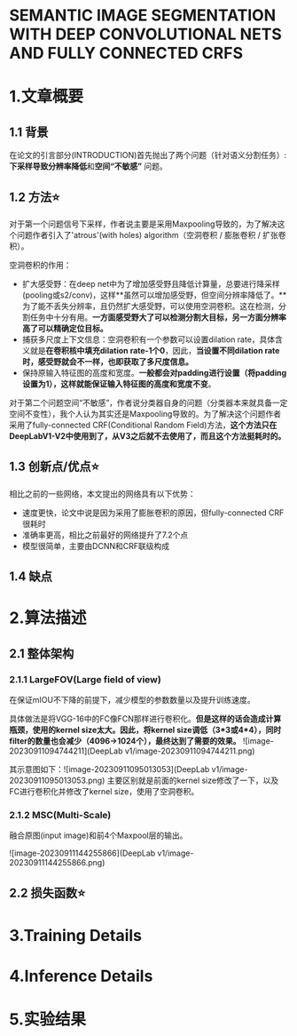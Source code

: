 # SEMANTIC IMAGE SEGMENTATION WITH DEEP CONVOLUTIONAL NETS AND FULLY CONNECTED CRFS

# 1.文章概要

## 1.1 背景

在论文的引言部分(INTRODUCTION)首先抛出了两个问题（针对语义分割任务）: **下采样导致分辨率降低**和**空间“不敏感”** 问题。

## 1.2 方法:star:

对于第一个问题信号下采样，作者说主要是采用Maxpooling导致的，为了解决这个问题作者引入了'atrous'(with holes) algorithm（空洞卷积 / 膨胀卷积 / 扩张卷积）。

空洞卷积的作用：

- 扩大感受野：在deep net中为了增加感受野且降低计算量，总要进行降采样(pooling或s2/conv)，这样**虽然可以增加感受野，但空间分辨率降低了。**为了能不丢失分辨率，且仍然扩大感受野，可以使用空洞卷积。这在检测，分割任务中十分有用。**一方面感受野大了可以检测分割大目标，另一方面分辨率高了可以精确定位目标。**
- 捕获多尺度上下文信息：空洞卷积有一个参数可以设置dilation rate，具体含义就是**在卷积核中填充dilation rate-1个0**，因此，**当设置不同dilation rate时，感受野就会不一样，也即获取了多尺度信息。**
- 保持原输入特征图的高度和宽度。**一般都会对padding进行设置（将padding设置为1），这样就能保证输入特征图的高度和宽度不变**。

对于第二个问题空间“不敏感”，作者说分类器自身的问题（分类器本来就具备一定空间不变性），我个人认为其实还是Maxpooling导致的。为了解决这个问题作者采用了fully-connected CRF(Conditional Random Field)方法，**这个方法只在DeepLabV1-V2中使用到了，从V3之后就不去使用了，而且这个方法挺耗时的。**

## 1.3 创新点/优点:star:

相比之前的一些网络，本文提出的网络具有以下优势：

- 速度更快，论文中说是因为采用了膨胀卷积的原因，但fully-connected CRF很耗时
- 准确率更高，相比之前最好的网络提升了7.2个点
- 模型很简单，主要由DCNN和CRF联级构成

## 1.4 缺点



# 2.算法描述

## 2.1 整体架构

### 2.1.1 LargeFOV(Large field of view)

在保证mIOU不下降的前提下，减少模型的参数数量以及提升训练速度。

具体做法是将VGG-16中的FC像FCN那样进行卷积化。**但是这样的话会造成计算瓶颈，使用的kernel size太大。因此，将kernel size调低（3\*3或4\*4），同时filter的数量也会减少（4096->1024个），最终达到了需要的效果。**
![image-20230911094744211](DeepLab v1/image-20230911094744211.png)

其示意图如下：![image-20230911095013053](DeepLab v1/image-20230911095013053.png)
主要区别就是前面的kernel size修改了一下，以及FC进行卷积化并修改了kernel size，使用了空洞卷积。

### 2.1.2 MSC(Multi-Scale)

融合原图(input image)和前4个Maxpool层的输出。

![image-20230911144255866](DeepLab v1/image-20230911144255866.png)

## 2.2 损失函数:star:







# 3.Training Details



# 4.Inference Details



# 5.实验结果

